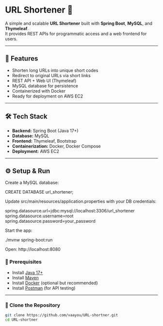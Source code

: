 # URL Shortener 🔗

A simple and scalable **URL Shortener** built with **Spring Boot**, **MySQL**, and **Thymeleaf**.  
It provides REST APIs for programmatic access and a web frontend for users.

---

## 🚀 Features
- Shorten long URLs into unique short codes
- Redirect to original URLs via short links
- REST API + Web UI (Thymeleaf)
- MySQL database for persistence
- Containerized with Docker
- Ready for deployment on AWS EC2

---

## 🛠️ Tech Stack
- **Backend:** Spring Boot (Java 17+)
- **Database:** MySQL
- **Frontend:** Thymeleaf, Bootstrap
- **Containerization:** Docker, Docker Compose
- **Deployment:** AWS EC2

---

## ⚙️ Setup & Run

Create a MySQL database:

CREATE DATABASE url_shortener;


Update src/main/resources/application.properties with your DB credentials:

spring.datasource.url=jdbc:mysql://localhost:3306/url_shortener
spring.datasource.username=root
spring.datasource.password=your_password


Start the app:

./mvnw spring-boot:run

Open: http://localhost:8080


### 🔹 Prerequisites
- Install [Java 17+](https://adoptium.net/)  
- Install [Maven](https://maven.apache.org/)  
- Install [Docker](https://docs.docker.com/get-docker/) (optional but recommended)  
- Install [Postman](https://www.postman.com/downloads/) (for API testing)

---

### 🔹 Clone the Repository
```bash
git clone https://github.com/vaayou/URL-shortner.git
cd URL-shortner
